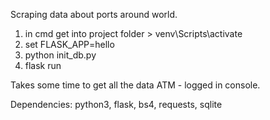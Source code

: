 Scraping data about ports around world.
1. in cmd get into project folder > venv\Scripts\activate
2. set FLASK_APP=hello
3. python init_db.py
4. flask run

Takes some time to get all the data ATM - logged in console.


Dependencies: python3, flask, bs4, requests, sqlite
